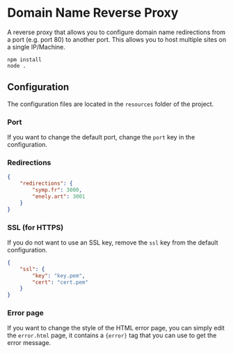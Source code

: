 # Domain Name Reverse Proxy

A reverse proxy that allows you to configure domain name redirections from a port (e.g. port 80) to another port. This allows you to host multiple sites on a single IP/Machine. 

```
npm install
node .
```

## Configuration
The configuration files are located in the ``resources`` folder of the project.

### Port
If you want to change the default port, change the ``port`` key in the configuration.

### Redirections
```json
{
    "redirections": {
        "symp.fr": 3000,
        "enely.art": 3001
    }
}
```

### SSL (for HTTPS)
If you do not want to use an SSL key, remove the ``ssl`` key from the default configuration.
```json
{
    "ssl": {
        "key": "key.pem",
        "cert": "cert.pem"
    }
} 
```

### Error page
If you want to change the style of the HTML error page, you can simply edit the ``error.html`` page, it contains a ``{error}`` tag that you can use to get the error message. 